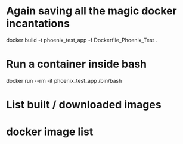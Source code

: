 # Again saving all the magic docker incantations

docker build -t phoenix_test_app -f Dockerfile_Phoenix_Test .

# Run a container inside bash

docker run --rm -it phoenix_test_app /bin/bash

# List built / downloaded images

# docker image list